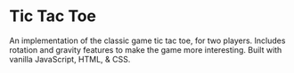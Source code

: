 # Tic Tac Toe
An implementation of the classic game tic tac toe, for two players. Includes rotation and gravity features to make the game more interesting. Built with vanilla JavaScript, HTML, & CSS.